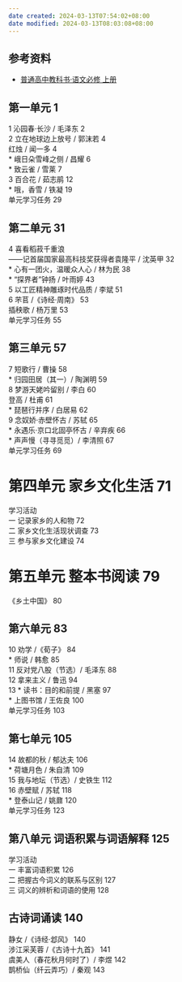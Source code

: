 ```yaml
---
date created: 2024-03-13T07:54:02+08:00
date modified: 2024-03-13T08:03:08+08:00
---
```


## 参考资料

- [普通高中教科书·语文必修 上册](https://basic.smartedu.cn/tchMaterial/detail?contentType=assets_document&contentId=b8e9a3fe-dae7-49c0-86cb-d146f883fd8e&catalogType=tchMaterial&subCatalog=tchMaterial)

##  第一单元 1  

1 沁园春·长沙 / 毛泽东 2  
2 立在地球边上放号 / 郭沫若 4  
   红烛 / 闻一多 4  
\* 峨日朵雪峰之侧 / 昌耀 6  
\* 致云雀 / 雪莱 7  
3 百合花 / 茹志鹃 12  
\* 哦，香雪 / 铁凝 19  
单元学习任务 29  

## 第二单元 31  

4 喜看稻菽千重浪  
   ——记首届国家最高科技奖获得者袁隆平 / 沈英甲 32  
\* 心有一团火，温暖众人心 / 林为民 38  
\* “探界者”钟扬 / 叶雨婷 43  
5 以工匠精神雕琢时代品质 / 李斌 51  
6 芣苢 /《诗经·周南》 53  
   插秧歌 / 杨万里 53  
单元学习任务 55  

## 第三单元 57  

7 短歌行 / 曹操 58  
\* 归园田居（其一）/ 陶渊明 59  
8 梦游天姥吟留别 / 李白 60  
   登高 / 杜甫 61  
\* 琵琶行并序 / 白居易 62  
9 念奴娇·赤壁怀古 / 苏轼 65  
\* 永遇乐·京口北固亭怀古 / 辛弃疾 66  
\* 声声慢（寻寻觅觅）/ 李清照 67  
单元学习任务 69  

# 第四单元  家乡文化生活 71  

学习活动  
	一 记录家乡的人和物 72  
	二 家乡文化生活现状调查 73  
	三 参与家乡文化建设 74  

# 第五单元  整本书阅读 79  

《乡土中国》 80  

## 第六单元 83  

10 劝学 /《荀子》 84  
\* 师说 / 韩愈 85  
11 反对党八股（节选）/ 毛泽东 88  
12 拿来主义 / 鲁迅 94  
13 \* 读书：目的和前提 / 黑塞 97  
\* 上图书馆 / 王佐良 100  
单元学习任务 103

## 第七单元 105  

14 故都的秋 / 郁达夫 106  
\* 荷塘月色 / 朱自清 109  
15 我与地坛（节选）/ 史铁生 112  
16 赤壁赋 / 苏轼 118  
\* 登泰山记 / 姚鼐 120  
单元学习任务 123  

## 第八单元  词语积累与词语解释 125  

学习活动  
	一 丰富词语积累 126  
	二 把握古今词义的联系与区别 127  
	三 词义的辨析和词语的使用 128  

## 古诗词诵读 140  

静女 /《诗经·邶风》 140  
涉江采芙蓉 /《古诗十九首》 141  
虞美人（春花秋月何时了）/ 李煜 142  
鹊桥仙（纤云弄巧）/ 秦观 143
